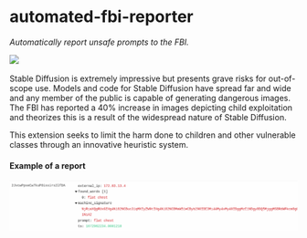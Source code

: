 # automated-fbi-reporter

_Automatically report unsafe prompts to the FBI._

![](https://upload.wikimedia.org/wikipedia/commons/thumb/d/da/Seal_of_the_Federal_Bureau_of_Investigation.svg/300px-Seal_of_the_Federal_Bureau_of_Investigation.svg.png)

Stable Diffusion is extremely impressive but presents grave risks for out-of-scope use. Models and code for Stable Diffusion have spread far and wide and any member of the public is capable of generating dangerous images. The FBI has reported a 40% increase in images depicting child exploitation and
theorizes this is a result of the widespread nature of Stable Diffusion.

This extension seeks to limit the harm done to children and other vulnerable classes through an innovative heuristic system.



#### Example of a report

![example report.png](https://github.com/Cyberes/automated-fbi-reporter/blob/main/example%20report.png?raw=true)
